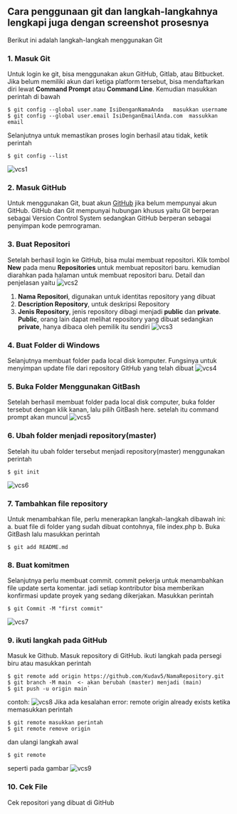 ## **Cara penggunaan git dan langkah-langkahnya lengkapi juga dengan screenshot prosesnya**

Berikut ini adalah langkah-langkah menggunakan Git
### 1. **Masuk Git**
Untuk login ke git, bisa menggunakan akun GitHub, Gitlab, atau Bitbucket. Jika belum
memiliki akun dari ketiga platform tersebut, bisa mendaftarkan diri lewat 
**Command Prompt** atau **Command Line**. Kemudian masukkan perintah di bawah
```
$ git config --global user.name IsiDenganNamaAnda   masukkan username
$ git config --global user.email IsiDenganEmailAnda.com  massukkan email
```
Selanjutnya untuk memastikan proses login berhasil atau tidak, ketik perintah
```
$ git config --list
```
![vcs1](foto_langkah/vcs1.png)
### 2. **Masuk GitHub**
Untuk menggunakan Git, buat akun [GitHub](https://github.com/) jika belum mempunyai 
akun GitHub. GitHub dan Git mempunyai hubungan khusus yaitu Git berperan sebagai 
Version Control System sedangkan GitHub berperan sebagai penyimpan kode pemrograman.
### 3. **Buat Repositori**
Setelah berhasil login ke GitHub, bisa mulai membuat repositori. Klik tombol **New**
pada menu **Repositories** untuk membuat repositori baru. kemudian diarahkan pada halaman
untuk membuat repositori baru. Detail dan penjelasan yaitu
![vcs2](foto_langkah/vcs2.png)
1) **Nama Repositori**, digunakan untuk identitas repository yang dibuat
2) **Description Repository**, untuk deskripsi Repository
3) **Jenis Repository**, jenis repository dibagi menjadi **public** dan **private**. 
   **Public**, orang lain dapat melihat repository yang dibuat sedangkan **private**,
   hanya dibaca oleh pemilik itu sendiri
![vcs3](foto_langkah/vcs3.png)
### 4. **Buat Folder di Windows**
Selanjutnya membuat folder pada local disk komputer. Fungsinya untuk menyimpan update 
file dari repository GitHub yang telah dibuat
![vcs4](foto_langkah/vcs4.png)
### 5. **Buka Folder Menggunakan GitBash**
Setelah berhasil membuat folder pada local disk computer, buka folder tersebut dengan
klik kanan, lalu pilih GitBash here. setelah itu command prompt akan muncul
![vcs5](foto_langkah/vcs5.png)
### 6. **Ubah folder menjadi repository(master)**
Setelah itu ubah folder tersebut menjadi repository(master) menggunakan perintah 
```
$ git init
```
![vcs6](foto_langkah/vcs6.png)
### 7. **Tambahkan file repository**
Untuk menambahkan file, perlu menerapkan langkah-langkah dibawah ini:
a. buat file di folder yang sudah dibuat contohnya, file index.php
b. Buka GitBash lalu masukkan perintah 
```
$ git add README.md
```
### 8. **Buat komitmen**
Selanjutnya perlu membuat commit. commit pekerja untuk menambahkan file update serta 
komentar. jadi setiap kontributor bisa memberikan konfirmasi update proyek yang sedang 
dikerjakan. Masukkan perintah
```
$ git Commit -M "first commit"
```
![vcs7](foto_langkah/vcs7.png)
### 9. **ikuti langkah pada GitHub**
Masuk ke Github. Masuk repository di GitHub. ikuti langkah pada persegi biru atau 
masukkan perintah
```
$ git remote add origin https://github.com/Kudav5/NamaRepository.git
$ git branch -M main  <- akan berubah (master) menjadi (main)
$ git push -u origin main`
```
contoh:
![vcs8](foto_langkah/vcs8.png)
Jika ada kesalahan error: remote origin already exists ketika memasukkan perintah
```
$ git remote masukkan perintah
$ git remote remove origin 
```
dan ulangi langkah awal 
```
$ git remote
```
seperti pada gambar
![vcs9](foto_langkah/vcs9.png)
### 10. **Cek File**
Cek repositori yang dibuat di GitHub
